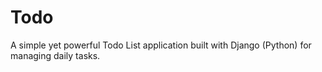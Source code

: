 # Todo
A simple yet powerful Todo List application built with Django (Python) for managing daily tasks.
